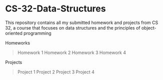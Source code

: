 # CS-32-Data-Structures
This repository contains all my submitted homework and projects from CS 32, a course that focuses on data structures and the principles of object-oriented programming

Homeworks 
> Homework 1
> Homework 2
> Homework 3 
> Homework 4 

Projects
> Project 1
> Project 2
> Project 3 
> Project 4
